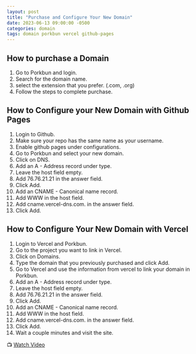```yaml
---
layout: post
title: "Purchase and Configure Your New Domain"
date: 2023-06-13 09:00:00 -0500
categories: domain
tags: domain porkbun vercel github-pages
---
```


## How to purchase a Domain

1. Go to Porkbun and login.
2. Search for the domain name.
3. select the extension that you prefer. (.com, .org)
4. Follow the steps to complete purchase.

## How to Configure your New Domain with Github Pages

1. Login to Github.
2. Make sure your repo has the same name as your username.
3. Enable github pages under configurations.
4. Go to Porkbun and select your new domain.
5. Click on DNS.
6. Add an A - Address record under type.
7. Leave the host field empty.
8. Add 76.76.21.21 in the answer field.
9. Click Add.
10. Add an CNAME - Canonical name record.
11. Add WWW in the host field.
12. Add cname.vercel-dns.com. in the answer field.
13. Click Add.

## How to Configure Your New Domain with Vercel

1. Login to Vercel and Porkbun.
2. Go to the project you want to link in Vercel.
3. Click on Domains.
4. Type the domain that you previously purchased and click Add.
5. Go to Vercel and use the information from vercel to link your domain in Porkbun.
6. Add an A - Address record under type.
7. Leave the host field empty.
8. Add 76.76.21.21 in the answer field.
9. Click Add.
10. Add an CNAME - Canonical name record.
11. Add WWW in the host field.
12. Add cname.vercel-dns.com. in the answer field.
13. Click Add.
14. Wait a couple minutes and visit the site.

📺 [Watch Video](https://www.youtube.com/watch?v=W3jKJ3V_4V4)
